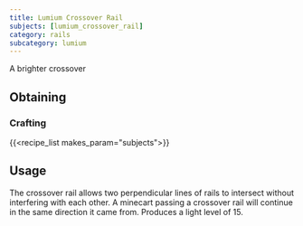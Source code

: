 ```yaml
---
title: Lumium Crossover Rail
subjects: [lumium_crossover_rail]
category: rails
subcategory: lumium
---
```


A brighter crossover

Obtaining
---------

### Crafting
{{<recipe_list makes_param="subjects">}}

Usage
-----

The crossover rail allows two perpendicular lines of rails to intersect without interfering with each other. 
A minecart passing a crossover rail will continue in the same direction it came from.
Produces a light level of 15.